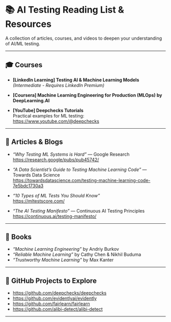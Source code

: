 # 📚 AI Testing Reading List & Resources

A collection of articles, courses, and videos to deepen your understanding of AI/ML testing.

---

## 🎓 Courses

- **[LinkedIn Learning] Testing AI & Machine Learning Models**  
  *(Intermediate - Requires LinkedIn Premium)*

- **[Coursera] Machine Learning Engineering for Production (MLOps) by DeepLearning.AI**

- **[YouTube] Deepchecks Tutorials**  
  Practical examples for ML testing: https://www.youtube.com/@deepchecks

---

## 📖 Articles & Blogs

- *“Why Testing ML Systems is Hard”* — Google Research  
  https://research.google/pubs/pub45742/

- *“A Data Scientist’s Guide to Testing Machine Learning Code”* — Towards Data Science  
  https://towardsdatascience.com/testing-machine-learning-code-7e5bdc1730a3

- *“10 Types of ML Tests You Should Know”*  
  https://mltestscore.com/

- *“The AI Testing Manifesto”* — Continuous AI Testing Principles  
  https://continuous.ai/testing-manifesto/

---

## 📘 Books

- *“Machine Learning Engineering”* by Andriy Burkov  
- *“Reliable Machine Learning”* by Cathy Chen & Nikhil Buduma  
- *“Trustworthy Machine Learning”* by Max Kanter

---

## 📌 GitHub Projects to Explore

- https://github.com/deepchecks/deepchecks
- https://github.com/evidentlyai/evidently
- https://github.com/fairlearn/fairlearn
- https://github.com/alibi-detect/alibi-detect

---
